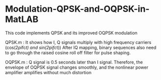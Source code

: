 # Modulation-QPSK-and-OQPSK-in-MatLAB
This code implements QPSK and its improved OQPSK modulation

QPSK.m : It shows how I, Q signals multiply with high frequency carriers (cos(2*pi*fc*t) and sin(2*pi*fc*t))
         After IQ mapping, binary sequences also need to go through the raised cosine roll off filter for pulse shaping.
         
OQPSK.m : Q signal is 0.5 seconds later than I signal. 
          Therefore, the envelope of OQPSK signal changes smoothly, and the nonlinear power amplifier amplifies without much distortion
